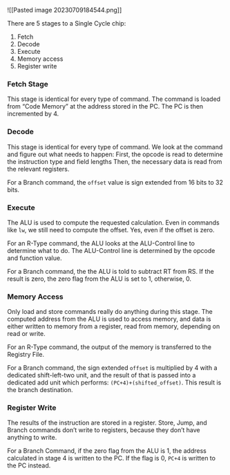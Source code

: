 ![[Pasted image 20230709184544.png]]

There are 5 stages to a Single Cycle chip:
1. Fetch
2. Decode
3. Execute
4. Memory access
5. Register write

### Fetch Stage
This stage is identical for every type of command.
The command is loaded from “Code Memory” at the address stored in the PC. The PC is then incremented by 4.

### Decode
This stage is identical for every type of command.
We look at the command and figure out what needs to happen:
First, the opcode is read to determine the instruction type and field lengths
Then, the necessary data is read from the relevant registers.

For a Branch command, the `offset` value is sign extended from 16 bits to 32 bits.

### Execute
The ALU is used to compute the requested calculation. Even in commands like `lw`, we still need to compute the offset. Yes, even if the offset is zero.

For an R-Type command, the ALU looks at the ALU-Control line to determine what to do. The ALU-Control line is determined by the opcode and function value.

For a Branch command, the the ALU is told to subtract RT from RS. If the result is zero, the zero flag from the ALU is set to 1, otherwise, 0.

### Memory Access
Only load and store commands really do anything during this stage. The computed address from the ALU is used to access memory, and data is either written to memory from a register, read from memory, depending on read or write.

For an R-Type command, the output of the memory is transferred to the Registry File.

For a Branch command, the sign extended `offset` is multiplied by 4 with a dedicated shift-left-two unit, and the result of that is passed into a dedicated add unit which performs: `(PC+4)+(shifted_offset)`. This result is the branch destination.

### Register Write
The results of the instruction are stored in a register. Store, Jump, and Branch commands don’t write to registers, because they don’t have anything to write.

For a Branch Command, if the zero flag from the ALU is 1, the address calculated in stage 4 is written to the PC. If the flag is 0, `PC+4` is written to the PC instead.